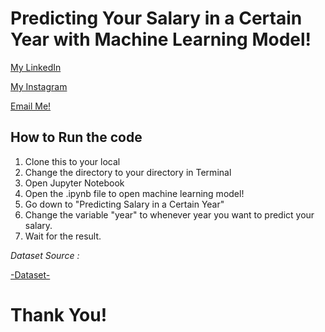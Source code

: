 # Predicting Your Salary in a Certain Year with Machine Learning Model!
[My LinkedIn](https://www.linkedin.com/in/wisanggenipw/)

[My Instagram](https://www.instagram.com/icangwpw/)

[Email Me!](mailto:paramusesa.w@gmail.com?subject=Hello!&body=Can%20we%20be%20friend%3F)
  
## How to Run the code

1. Clone this to your local
2. Change the directory to your directory in Terminal
3. Open Jupyter Notebook
4. Open the .ipynb file to open machine learning model!
5. Go down to "Predicting Salary in a Certain Year"
6. Change the variable "year" to whenever year you want to predict your salary.
7. Wait for the result.

_Dataset Source :_

[-Dataset-](aionlinecourse.com)

# Thank You!
